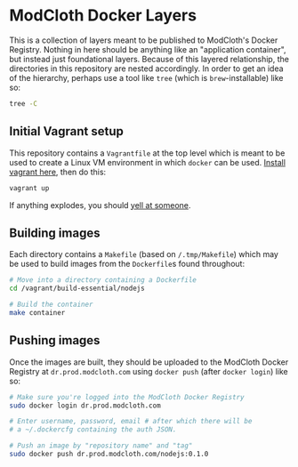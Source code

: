 ModCloth Docker Layers
======================

This is a collection of layers meant to be published to ModCloth's Docker Registry.  Nothing in here should be
anything like an "application container", but instead just foundational layers.  Because of this layered
relationship, the directories in this repository are nested accordingly.  In order to get an idea of the hierarchy,
perhaps use a tool like `tree` (which is `brew`-installable) like so:

``` bash
tree -C
```

## Initial Vagrant setup

This repository contains a `Vagrantfile` at the top level which is meant to be used to create a Linux VM
environment in which `docker` can be used.  [Install vagrant here](http://downloads.vagrantup.com/tags/v1.3.3),
then do this:

``` bash
vagrant up
```

If anything explodes, you should [yell at someone](mailto:d.buch@modcloth.com).

## Building images
Each directory contains a `Makefile` (based on `/.tmp/Makefile`) which may be used to build images from the
`Dockerfile`s found throughout:

``` bash
# Move into a directory containing a Dockerfile
cd /vagrant/build-essential/nodejs

# Build the container
make container
```

## Pushing images

Once the images are built, they should be uploaded to the ModCloth Docker Registry at `dr.prod.modcloth.com` using
`docker push` (after `docker login`) like so:

``` bash
# Make sure you're logged into the ModCloth Docker Registry
sudo docker login dr.prod.modcloth.com

# Enter username, password, email # after which there will be
# a ~/.dockercfg containing the auth JSON.

# Push an image by "repository name" and "tag"
sudo docker push dr.prod.modcloth.com/nodejs:0.1.0
```
